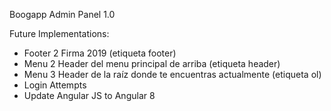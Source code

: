 Boogapp Admin Panel 1.0

Future Implementations:

- Footer 2 Firma 2019 (etiqueta footer)
- Menu 2 Header del menu principal de arriba (etiqueta header)
- Menu 3 Header de la raíz donde te encuentras actualmente (etiqueta ol)
- Login Attempts
- Update Angular JS to Angular 8
